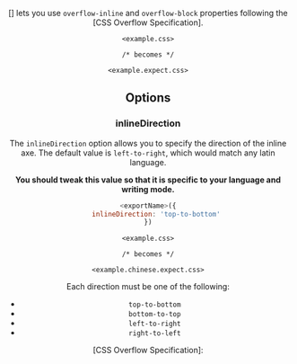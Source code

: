 <!-- Available Variables: -->
<!-- <humanReadableName> PostCSS Your Plugin -->
<!-- <exportName> postcssYourPlugin -->
<!-- <packageName> @csstools/postcss-your-plugin -->
<!-- <packageVersion> 1.0.0 -->
<!-- <packagePath> plugins/postcss-your-plugin -->
<!-- <cssdbId> your-feature -->
<!-- <specUrl> https://www.w3.org/TR/css-color-4/#funcdef-color -->
<!-- <example.css> file contents for examples/example.css -->
<!-- <header> -->
<!-- <usage> usage instructions -->
<!-- <envSupport> -->
<!-- <corsWarning> -->
<!-- <linkList> -->
<!-- to generate : npm run docs -->

<header>

[<humanReadableName>] lets you use `overflow-inline` and `overflow-block` properties following the [CSS Overflow Specification].

```pcss
<example.css>

/* becomes */

<example.expect.css>
```

<usage>

<envSupport>

## Options

### inlineDirection

The `inlineDirection` option allows you to specify the direction of the inline axe. The default value is `left-to-right`, which would match any latin language.

**You should tweak this value so that it is specific to your language and writing mode.**

```js
<exportName>({
	inlineDirection: 'top-to-bottom'
})
```

```pcss
<example.css>

/* becomes */

<example.chinese.expect.css>
```

Each direction must be one of the following:

- `top-to-bottom`
- `bottom-to-top`
- `left-to-right`
- `right-to-left`

<linkList>
[CSS Overflow Specification]: <specUrl>
